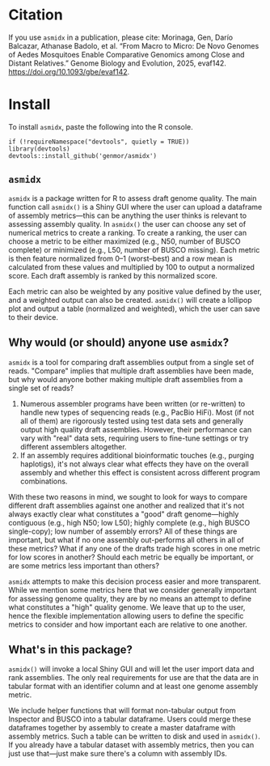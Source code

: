# Citation
If you use `asmidx` in a publication, please cite:
Morinaga, Gen, Darío Balcazar, Athanase Badolo, et al. “From Macro to Micro: De Novo Genomes of Aedes Mosquitoes Enable Comparative Genomics among Close and Distant Relatives.” Genome Biology and Evolution, 2025, evaf142. https://doi.org/10.1093/gbe/evaf142.

# Install
To install `asmidx`, paste the following into the R console.
```
if (!requireNamespace("devtools", quietly = TRUE))
library(devtools)
devtools::install_github('genmor/asmidx')
```
## `asmidx`
`asmidx` is a package written for R to assess draft genome quality. The main function call `asmidx()` is a Shiny GUI where the user can upload a dataframe of assembly metrics—this can be anything the user thinks is relevant to assessing assembly quality. In `asmidx()` the user can choose any set of numerical metrics to create a ranking. To create a ranking, the user can choose a metric to be either maximized (e.g., N50, number of BUSCO complete) or minimized (e.g., L50, number of BUSCO missing). Each metric is then feature normalized from 0–1 (worst–best) and a row mean is calculated from these values and multiplied by 100 to output a normalized score. Each draft assembly is ranked by this normalized score.

Each metric can also be weighted by any positive value defined by the user, and a weighted output can also be created. `asmidx()` will create a lollipop plot and output a table (normalized and weighted), which the user can save to their device.

## Why would (or should) anyone use `asmidx`?
`asmidx` is a tool for comparing draft assemblies output from a single set of reads. "Compare" implies that multiple draft assemblies have been made, but why would anyone bother making multiple draft assemblies from a single set of reads?

 1. Numerous assembler programs have been written (or re-written) to handle new types of sequencing reads (e.g., PacBio HiFi). Most (if not all of them) are rigorously tested using test data sets and generally output high quality draft assemblies. However, their performance can vary with "real" data sets, requiring users to fine-tune settings or try different assemblers altogether.
 2. If an assembly requires additional bioinformatic touches (e.g., purging haplotigs), it's not always clear what effects they have on the overall assembly and whether this effect is consistent across different program combinations.

With these two reasons in mind, we sought to look for ways to compare different draft assemblies against one another and realized that it's not always exactly clear what constitutes a "good" draft genome—highly contiguous (e.g., high N50; low L50); highly complete (e.g., high BUSCO single-copy); low number of assembly errors? All of these things are important, but what if no one assembly out-performs all others in all of these metrics? What if any one of the drafts trade high scores in one metric for low scores in another? Should each metric be equally be important, or are some metrics less important than others?

`asmidx` attempts to make this decision process easier and more transparent. While we mention some metrics here that we consider generally important for assessing genome quality, they are by no means an attempt to define what constitutes a "high" quality genome. We leave that up to the user, hence the flexible implementation allowing users to define the specific metrics to consider and how important each are relative to one another.

## What's in this package?
`asmidx()` will invoke a local Shiny GUI and will let the user import data and rank assemblies. The only real requirements for use are that the data are in tabular format with an identifier column and at least one genome assembly metric.

We include helper functions that will format non-tabular output from Inspector and BUSCO into a tabular dataframe. Users could merge these dataframes together by assembly to create a master dataframe with assembly metrics. Such a table can be written to disk and used in `asmidx()`. If you already have a tabular dataset with assembly metrics, then you can just use that—just make sure there's a column with assembly IDs.
